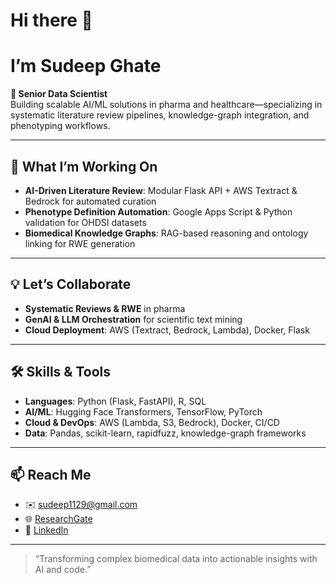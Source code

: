 # Hi there 👋 
# I’m Sudeep Ghate

**🔬 Senior Data Scientist**  
Building scalable AI/ML solutions in pharma and healthcare—specializing in systematic literature review pipelines, knowledge-graph integration, and phenotyping workflows.

---

## 🚀 What I’m Working On
- **AI-Driven Literature Review**: Modular Flask API + AWS Textract & Bedrock for automated curation  
- **Phenotype Definition Automation**: Google Apps Script & Python validation for OHDSI datasets  
- **Biomedical Knowledge Graphs**: RAG-based reasoning and ontology linking for RWE generation  

---

## 💡 Let’s Collaborate
- **Systematic Reviews & RWE** in pharma  
- **GenAI & LLM Orchestration** for scientific text mining  
- **Cloud Deployment**: AWS (Textract, Bedrock, Lambda), Docker, Flask  

---

## 🛠 Skills & Tools
- **Languages**: Python (Flask, FastAPI), R, SQL  
- **AI/ML**: Hugging Face Transformers, TensorFlow, PyTorch  
- **Cloud & DevOps**: AWS (Lambda, S3, Bedrock), Docker, CI/CD  
- **Data**: Pandas, scikit-learn, rapidfuzz, knowledge-graph frameworks  

---

## 📫 Reach Me
- ✉️ sudeep1129@gmail.com  
- 🌐 [ResearchGate](https://www.researchgate.net/profile/Sudeep_Ghate)  
- 🔗 [LinkedIn](https://www.linkedin.com/in/sudeep-ghate)  

---

> “Transforming complex biomedical data into actionable insights with AI and code.”  
